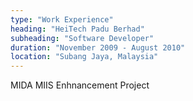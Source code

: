 ```yaml
---
type: "Work Experience"
heading: "HeiTech Padu Berhad"
subheading: "Software Developer"
duration: "November 2009 - August 2010"
location: "Subang Jaya, Malaysia"
---
```


MIDA MIIS Enhnancement Project
